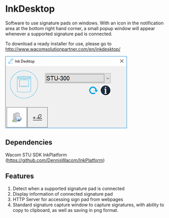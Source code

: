 # InkDesktop
Software to use signature pads on windows. With an icon in the notification area at the bottom right hand corner, 
a small popup window will appear whenever a supported signature pad is connected.

To download a ready installer for use, please go to http://www.wacomsolutionpartner.com/en/inkdesktop/

![InkDesktop Screenshot](https://github.com/DennisWacom/InkDesktop/blob/master/inkdesktop.png?raw=true)
## Dependencies
Wacom STU SDK
InkPlatform (https://github.com/DennisWacom/InkPlatform)
## Features
1. Detect when a supported signature pad is connected
2. Display information of connected signature pad
3. HTTP Server for accessing sign pad from webpages
4. Standard signature capture window to capture signatures, with ability to copy to clipboard, as well as saving in png format.

